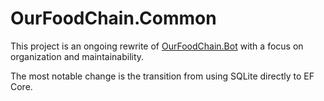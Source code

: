 # OurFoodChain.Common

This project is an ongoing rewrite of [OurFoodChain.Bot](https://github.com/gsemac/OurFoodChain.Bot) with a focus on organization and maintainability.

The most notable change is the transition from using SQLite directly to EF Core.